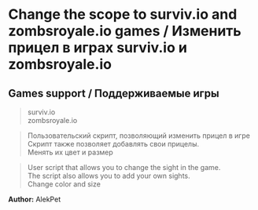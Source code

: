 # Change the scope to surviv.io and zombsroyale.io games / Изменить прицел в играх surviv.io и zombsroyale.io

## Games support / Поддерживаемые игры
> surviv.io<br>
> zombsroyale.io

>Пользовательский скрипт, позволяющий изменить прицел в игре<br>
>Скрипт также позволяет добавлять свои прицелы.<br>
>Менять их цвет и размер

>User script that allows you to change the sight in the game.<br>
>The script also allows you to add your own sights.<br>
>Change color and size

<b>Author:</b> AlekPet
